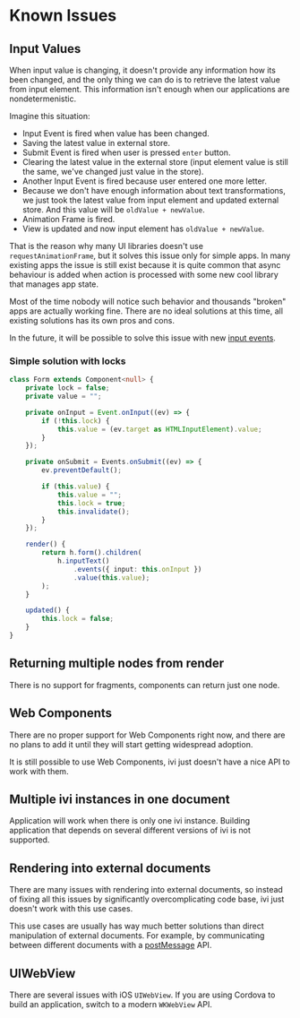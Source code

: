 # Known Issues

## Input Values

When input value is changing, it doesn't provide any information how its been changed, and the only thing we can do is
to retrieve the latest value from input element. This information isn't enough when our applications are
nondetermenistic.

Imagine this situation:

- Input Event is fired when value has been changed.
- Saving the latest value in external store.
- Submit Event is fired when user is pressed `enter` button.
- Clearing the latest value in the external store (input element value is still the same, we've changed just value in
 the store).
- Another Input Event is fired because user entered one more letter.
- Because we don't have enough information about text transformations, we just took the latest value from input element
and updated external store. And this value will be `oldValue + newValue`.
- Animation Frame is fired.
- View is updated and now input element has `oldValue + newValue`.

That is the reason why many UI libraries doesn't use `requestAnimationFrame`, but it solves this issue only for simple
apps. In many existing apps the issue is still exist because it is quite common that async behaviour is added when
action is processed with some new cool library that manages app state.

Most of the time nobody will notice such behavior and thousands "broken" apps are actually working fine. There are no
ideal solutions at this time, all existing solutions has its own pros and cons.

In the future, it will be possible to solve this issue with new [input events](https://w3c.github.io/input-events/).

### Simple solution with locks

```ts
class Form extends Component<null> {
    private lock = false;
    private value = "";

    private onInput = Event.onInput((ev) => {
        if (!this.lock) {
            this.value = (ev.target as HTMLInputElement).value;
        }
    });

    private onSubmit = Events.onSubmit((ev) => {
        ev.preventDefault();

        if (this.value) {
            this.value = "";
            this.lock = true;
            this.invalidate();
        }
    });

    render() {
        return h.form().children(
            h.inputText()
                .events({ input: this.onInput })
                .value(this.value);
        );
    }

    updated() {
        this.lock = false;
    }
}
```

## Returning multiple nodes from render

There is no support for fragments, components can return just one node.

## Web Components

There are no proper support for Web Components right now, and there are no plans to add it until they will start getting
widespread adoption.

It is still possible to use Web Components, ivi just doesn't have a nice API to work with them.

## Multiple ivi instances in one document

Application will work when there is only one ivi instance. Building application that depends on several different
versions of ivi is not supported.

## Rendering into external documents

There are many issues with rendering into external documents, so instead of fixing all this issues by significantly
overcomplicating code base, ivi just doesn't work with this use cases.

This use cases are usually has way much better solutions than direct manipulation of external documents. For example,
by communicating between different documents with a
[postMessage](https://developer.mozilla.org/en-US/docs/Web/API/Window/postMessage) API.

## UIWebView

There are several issues with iOS `UIWebView`. If you are using Cordova to build an application, switch to a modern
`WKWebView` API.
